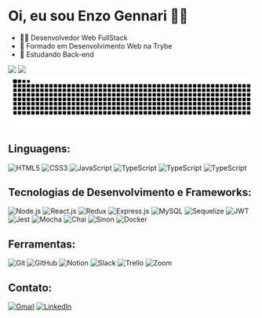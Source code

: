 <h1>Oi, eu sou Enzo Gennari 👋😁</h1>

<ul>
  <li>🧑‍💻 Desenvolvedor Web FullStack</li>
  <li>💚 Formado em Desenvolvimento Web na Trybe</li>
  <li>📑 Estudando Back-end</li>
</ul>

<!-- GitHub Stats -->
<div>
  <img height="180em" src="https://github-readme-stats.vercel.app/api?username=enzogennarii&count_private=false&show_icons=true&hide_rank=false&include_all_commits=false&theme=midnight-purple" />
  <img height="180em" src="https://github-readme-stats.vercel.app/api/top-langs/?username=enzogennarii&layout=compact&theme=midnight-purple" />
</div>

<!-- ![Snake animation](https://github.com/enzogennarii/enzogennarii/blob/main/github-contribution-grid-snake.svg) -->

<picture align="center">
  <source media="(prefers-color-scheme: dark)" srcset="https://raw.githubusercontent.com/enzogennarii/enzogennarii/output/github-contribution-grid-snake-dark.svg">
  <source media="(prefers-color-scheme: light)" srcset="https://raw.githubusercontent.com/enzogennarii/enzogennarii/output/github-contribution-grid-snake.svg">
  <img align="center" alt="github contribution grid snake animation" src="https://raw.githubusercontent.com/enzogennarii/enzogennarii/output/github-contribution-grid-snake.svg">
</picture>

<!-- Linguagens -->
<section>
  <h2>Linguagens:</h2>
  <div style="display: inline_block">
    <img alt="HTML5" src="https://img.shields.io/badge/HTML5-E34F26?style=for-the-badge&logo=html5&logoColor=white" />
    <img alt="CSS3" src="https://img.shields.io/badge/CSS3-1572B6?style=for-the-badge&logo=css3&logoColor=white" />
    <img alt="JavaScript" src="https://img.shields.io/badge/JavaScript-F7DF1E?style=for-the-badge&logo=javascript&logoColor=black" />
    <img alt="TypeScript" src="https://img.shields.io/badge/TypeScript-007ACC?style=for-the-badge&logo=typescript&logoColor=white" />
    <img alt="TypeScript" src="https://img.shields.io/badge/Python-14354C?style=for-the-badge&logo=python&logoColor=yellow" />
    <img alt="TypeScript" src="https://img.shields.io/badge/C%23-239120?style=for-the-badge&logo=c-sharp&logoColor=white" />
  </div>
</section>

<!-- Tecnologias -->
<section>
  <h2>Tecnologias de Desenvolvimento e Frameworks:</h2>
  <div style="display: inline_block">
    <img alt="Node.js" src="https://img.shields.io/badge/Node.js-43853D?style=for-the-badge&logo=node.js&logoColor=white" />
    <img alt="React.js" src="https://img.shields.io/badge/React-20232A?style=for-the-badge&logo=react&logoColor=61DAFB" />
    <img alt="Redux" src="https://img.shields.io/badge/Redux-593D88?style=for-the-badge&logo=redux&logoColor=white" />
    <img alt="Express.js" src="https://img.shields.io/badge/Express.js-404D59?style=for-the-badge" />
    <img alt="MySQL" src="https://img.shields.io/badge/MySQL-005C84?style=for-the-badge&logo=mysql&logoColor=white" />
    <img alt="Sequelize" src="https://img.shields.io/badge/Sequelize-52B0E7?style=for-the-badge&logo=Sequelize&logoColor=white" />
    <img alt="JWT" src="https://img.shields.io/badge/json%20web%20tokens-323330?style=for-the-badge&logo=json-web-tokens&logoColor=pink" />
    <img alt="Jest" src="https://img.shields.io/badge/Jest-323330?style=for-the-badge&logo=Jest&logoColor=red" />
    <img alt="Mocha" src="https://img.shields.io/badge/mocha.js-323330?style=for-the-badge&logo=mocha&logoColor=Brown" />
    <img alt="Chai" src="https://img.shields.io/badge/chai.js-323330?style=for-the-badge&logo=chai&logoColor=red" />
    <img alt="Sinon" src="https://img.shields.io/badge/sinon.js-323330?style=for-the-badge&logo=sinon" />
    <img alt="Docker" src="https://img.shields.io/badge/Docker-007ACC?style=for-the-badge&logo=docker&logoColor=white" />
  </div>
</section>

<!-- Ferramentas -->
<section>
  <h2>Ferramentas:</h2>
  <div style="display: inline_block">
    <img alt="Git" src="https://img.shields.io/badge/GIT-E44C30?style=for-the-badge&logo=git&logoColor=white" />
    <img alt="GitHub" src="https://img.shields.io/badge/GitHub-100000?style=for-the-badge&logo=github&logoColor=white" />
    <img alt="Notion" src="https://img.shields.io/badge/Notion-000000?style=for-the-badge&logo=notion&logoColor=white" />
    <img alt="Slack" src="https://img.shields.io/badge/Slack-4A154B?style=for-the-badge&logo=slack&logoColor=white" />
    <img alt="Trello" src="https://img.shields.io/badge/Trello-0052CC?style=for-the-badge&logo=trello&logoColor=white" />
    <img alt="Zoom" src="https://img.shields.io/badge/Zoom-2D8CFF?style=for-the-badge&logo=zoom&logoColor=white" />
  </div>
</section>

<!-- Contato -->
<section>
  <h2>Contato:</h2>
  <div style="display: inline_block">
    <a href="mailto:enzo.gennari02@gmail.com" target="_blank"><img alt="Gmail" src="https://img.shields.io/badge/Gmail-D14836?style=for-the-badge&logo=gmail&logoColor=white" /></a>
    <a href="https://www.linkedin.com/in/enzogennarii/"><img alt="LinkedIn" src="https://img.shields.io/badge/LinkedIn-0077B5?style=for-the-badge&logo=linkedin&logoColor=white" /></a>
  </div>
</section>
